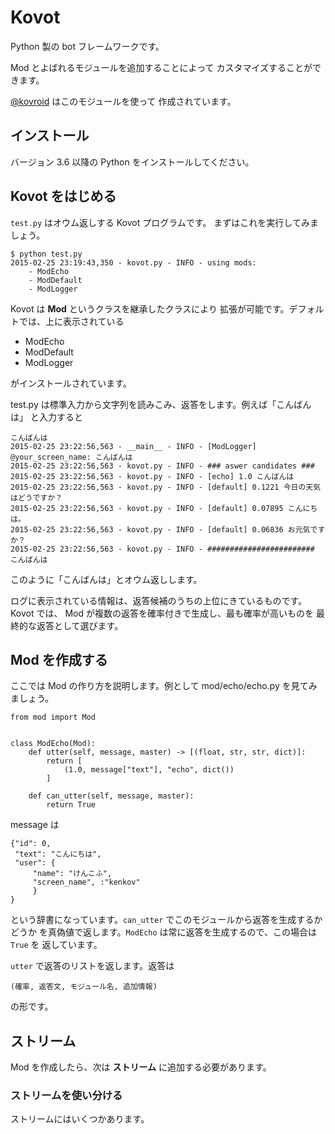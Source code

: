 # Kovot

Python 製の bot フレームワークです。

Mod とよばれるモジュールを追加することによって
カスタマイズすることができます。

[@kovroid](https://twitter.com/kovroid) はこのモジュールを使って
作成されています。

## インストール

バージョン 3.6 以降の Python をインストールしてください。

## Kovot をはじめる

`test.py` はオウム返しする Kovot プログラムです。
まずはこれを実行してみましょう。

    $ python test.py
    2015-02-25 23:19:43,350 - kovot.py - INFO - using mods:
        - ModEcho
        - ModDefault
        - ModLogger

Kovot は **Mod** というクラスを継承したクラスにより
拡張が可能です。デフォルトでは、上に表示されている

* ModEcho
* ModDefault
* ModLogger

がインストールされています。

test.py は標準入力から文字列を読みこみ、返答をします。例えば「こんばんは」
と入力すると

    こんばんは
    2015-02-25 23:22:56,563 - __main__ - INFO - [ModLogger] @your_screen_name: こんばんは
    2015-02-25 23:22:56,563 - kovot.py - INFO - ### aswer candidates ###
    2015-02-25 23:22:56,563 - kovot.py - INFO - [echo] 1.0 こんばんは
    2015-02-25 23:22:56,563 - kovot.py - INFO - [default] 0.1221 今日の天気はどうですか？
    2015-02-25 23:22:56,563 - kovot.py - INFO - [default] 0.07895 こんにちは。
    2015-02-25 23:22:56,563 - kovot.py - INFO - [default] 0.06836 お元気ですか？
    2015-02-25 23:22:56,563 - kovot.py - INFO - ########################
    こんばんは

このように「こんばんは」とオウム返しします。

ログに表示されている情報は、返答候補のうちの上位にきているものです。
Kovot では、 Mod が複数の返答を確率付きで生成し、最も確率が高いものを
最終的な返答として選びます。

## Mod を作成する

ここでは Mod の作り方を説明します。例として mod/echo/echo.py を見てみましょう。

    from mod import Mod


    class ModEcho(Mod):
        def utter(self, message, master) -> [(float, str, str, dict)]:
            return [
                (1.0, message["text"], "echo", dict())
            ]

        def can_utter(self, message, master):
            return True


message は

    {"id": 0,
     "text": "こんにちは",
     "user": {
         "name": "けんこふ",
         "screen_name", :"kenkov"
         }
    }

という辞書になっています。`can_utter` でこのモジュールから返答を生成するかどうか
を真偽値で返します。`ModEcho` は常に返答を生成するので、この場合は `True` を
返しています。

`utter` で返答のリストを返します。返答は

    (確率, 返答文, モジュール名, 追加情報)

の形です。

## ストリーム

Mod を作成したら、次は **ストリーム** に追加する必要があります。


### ストリームを使い分ける

ストリームにはいくつかあります。
